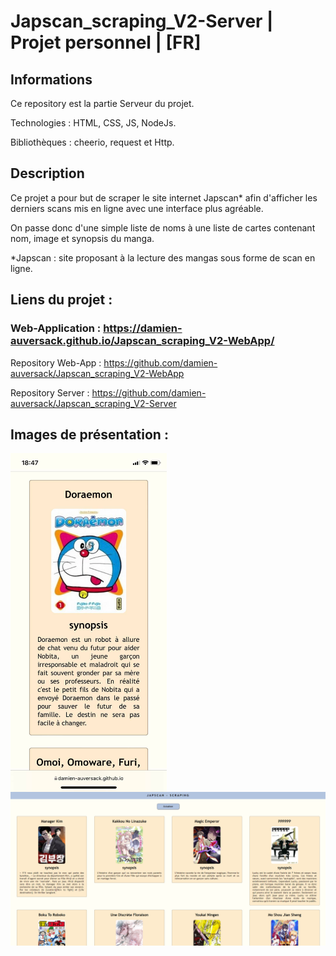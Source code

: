 # Japscan_scraping_V2-Server | Projet personnel | [FR]
## Informations

Ce repository est la partie Serveur du projet.

Technologies : HTML, CSS, JS, NodeJs.

Bibliothèques : cheerio, request et Http. 

## Description

Ce projet a pour but de scraper le site internet Japscan* afin d'afficher les derniers scans mis en ligne avec une interface plus agréable. 

On passe donc d'une simple liste de noms à une liste de cartes contenant nom, image et synopsis du manga.

*Japscan : site proposant à la lecture des mangas sous forme de scan en ligne.

## Liens du projet :

### Web-Application : https://damien-auversack.github.io/Japscan_scraping_V2-WebApp/

Repository Web-App : https://github.com/damien-auversack/Japscan_scraping_V2-WebApp

Repository Server : https://github.com/damien-auversack/Japscan_scraping_V2-Server

## Images de présentation :
<div>
<img align=top src="https://github.com/damien-auversack/Japscan_scraping_V2-Server/blob/main/presentation_pictures/picture_01.jpg" width="250px"> <img align=top src="https://github.com/damien-auversack/Japscan_scraping_V2-Server/blob/main/presentation_pictures/picture_02.jpg" width="700px">
</div>
